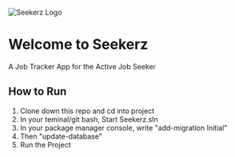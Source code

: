 ![Seekerz Logo](https://Seekerz/wwwroot/images/SEEKERZ.jpg) 

# Welcome to Seekerz

A Job Tracker App for the Active Job Seeker

## How to Run

1. Clone down this repo and cd into project
2. In your teminal/git bash, Start Seekerz.sln
3. In your package manager console, write "add-migration Initial"
4. Then "update-database"
5. Run the Project 

